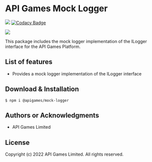 # API Games Mock Logger

![](https://img.shields.io/badge/build-passing-brightgreen)
[![Codacy Badge](https://app.codacy.com/project/badge/Grade/b8b9301bbef24947842d0c89576a03f1)](https://www.codacy.com?utm_source=github.com&amp;utm_medium=referral&amp;utm_content=apigames-private/mock-logger&amp;utm_campaign=Badge_Grade)

![](https://img.shields.io/badge/license-UNLICENSED-blue)

This package includes the mock logger implementation of the ILogger interface for the API Games Platform.

## List of features

*   Provides a mock logger implementation of the ILogger interface

## Download & Installation

```shell 
$ npm i @apigames/mock-logger
```

## Authors or Acknowledgments

*   API Games Limited

## License

Copyright (c) 2022 API Games Limited.  All rights reserved.
